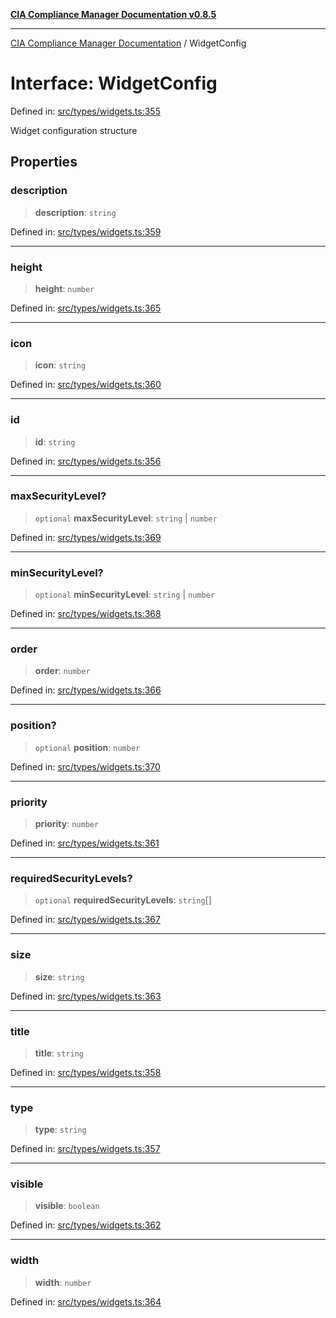 [**CIA Compliance Manager Documentation v0.8.5**](../README.md)

***

[CIA Compliance Manager Documentation](../globals.md) / WidgetConfig

# Interface: WidgetConfig

Defined in: [src/types/widgets.ts:355](https://github.com/Hack23/cia-compliance-manager/blob/b799ef22d9067d09cc69eaeddf109ac9dcdce934/src/types/widgets.ts#L355)

Widget configuration structure

## Properties

### description

> **description**: `string`

Defined in: [src/types/widgets.ts:359](https://github.com/Hack23/cia-compliance-manager/blob/b799ef22d9067d09cc69eaeddf109ac9dcdce934/src/types/widgets.ts#L359)

***

### height

> **height**: `number`

Defined in: [src/types/widgets.ts:365](https://github.com/Hack23/cia-compliance-manager/blob/b799ef22d9067d09cc69eaeddf109ac9dcdce934/src/types/widgets.ts#L365)

***

### icon

> **icon**: `string`

Defined in: [src/types/widgets.ts:360](https://github.com/Hack23/cia-compliance-manager/blob/b799ef22d9067d09cc69eaeddf109ac9dcdce934/src/types/widgets.ts#L360)

***

### id

> **id**: `string`

Defined in: [src/types/widgets.ts:356](https://github.com/Hack23/cia-compliance-manager/blob/b799ef22d9067d09cc69eaeddf109ac9dcdce934/src/types/widgets.ts#L356)

***

### maxSecurityLevel?

> `optional` **maxSecurityLevel**: `string` \| `number`

Defined in: [src/types/widgets.ts:369](https://github.com/Hack23/cia-compliance-manager/blob/b799ef22d9067d09cc69eaeddf109ac9dcdce934/src/types/widgets.ts#L369)

***

### minSecurityLevel?

> `optional` **minSecurityLevel**: `string` \| `number`

Defined in: [src/types/widgets.ts:368](https://github.com/Hack23/cia-compliance-manager/blob/b799ef22d9067d09cc69eaeddf109ac9dcdce934/src/types/widgets.ts#L368)

***

### order

> **order**: `number`

Defined in: [src/types/widgets.ts:366](https://github.com/Hack23/cia-compliance-manager/blob/b799ef22d9067d09cc69eaeddf109ac9dcdce934/src/types/widgets.ts#L366)

***

### position?

> `optional` **position**: `number`

Defined in: [src/types/widgets.ts:370](https://github.com/Hack23/cia-compliance-manager/blob/b799ef22d9067d09cc69eaeddf109ac9dcdce934/src/types/widgets.ts#L370)

***

### priority

> **priority**: `number`

Defined in: [src/types/widgets.ts:361](https://github.com/Hack23/cia-compliance-manager/blob/b799ef22d9067d09cc69eaeddf109ac9dcdce934/src/types/widgets.ts#L361)

***

### requiredSecurityLevels?

> `optional` **requiredSecurityLevels**: `string`[]

Defined in: [src/types/widgets.ts:367](https://github.com/Hack23/cia-compliance-manager/blob/b799ef22d9067d09cc69eaeddf109ac9dcdce934/src/types/widgets.ts#L367)

***

### size

> **size**: `string`

Defined in: [src/types/widgets.ts:363](https://github.com/Hack23/cia-compliance-manager/blob/b799ef22d9067d09cc69eaeddf109ac9dcdce934/src/types/widgets.ts#L363)

***

### title

> **title**: `string`

Defined in: [src/types/widgets.ts:358](https://github.com/Hack23/cia-compliance-manager/blob/b799ef22d9067d09cc69eaeddf109ac9dcdce934/src/types/widgets.ts#L358)

***

### type

> **type**: `string`

Defined in: [src/types/widgets.ts:357](https://github.com/Hack23/cia-compliance-manager/blob/b799ef22d9067d09cc69eaeddf109ac9dcdce934/src/types/widgets.ts#L357)

***

### visible

> **visible**: `boolean`

Defined in: [src/types/widgets.ts:362](https://github.com/Hack23/cia-compliance-manager/blob/b799ef22d9067d09cc69eaeddf109ac9dcdce934/src/types/widgets.ts#L362)

***

### width

> **width**: `number`

Defined in: [src/types/widgets.ts:364](https://github.com/Hack23/cia-compliance-manager/blob/b799ef22d9067d09cc69eaeddf109ac9dcdce934/src/types/widgets.ts#L364)
